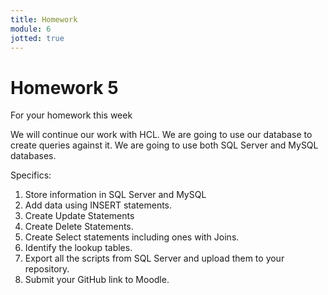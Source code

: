 ```yaml
---
title: Homework
module: 6
jotted: true
---
```


# Homework 5

For your homework this week

We will continue our work with HCL. We are going to use our database to create queries against it.  We are going to use both SQL Server and MySQL databases.

Specifics:

1. Store information in SQL Server and MySQL
2. Add data using INSERT statements.
3. Create Update Statements
4. Create Delete Statements.
5. Create Select statements including ones with Joins.
6. Identify the lookup tables.
7. Export all the scripts from SQL Server and upload them to your repository.
8.	Submit your GitHub link to Moodle.

<!--
### For players:

1. They should be able to register, and login/logout
2. Enter, view, and edit the game(s) they play.
3. Enter, view and edit their name, address, phone
4. Enter, view and edit their gamer tag
5. They should be able to subscribe or unsubscribe from correspondence
6. They should be able to change their information including their username and password

### For administrators

1. They should able to login/logout
2. They should able to view all players and their details.
3. They should be able to search for a player by name and/or gamer tag
4. They should be able to run reports on all the players, including games played.
5. They should able to change their information including their username and password

### For both players and admins

1. If they attempt to log in more than three times unsuccessfully, they should be locked out

In this homework, you are going to design a database based on the homework description above.  Create the database design for the players and administrators.

1. Create a database design in MS SQL Server
2. Create a database design in MySQL
3. Create scripts of your database and tables. 
4. Save your files and upload them to your GitHub repository.
5. Turn in your link to Moodle.

-->